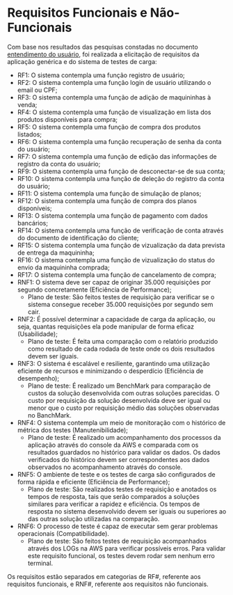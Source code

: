 # Requisitos Funcionais e Não-Funcionais

Com base nos resultados das pesquisas constadas no documento [entendimento do usuário](./entendimento_usuario.md), foi realizada a elicitação de requisitos da aplicação genérica e do sistema de testes de carga:


- RF1: O sistema contempla uma função registro de usuário;
- RF2: O sistema contempla uma função login de usuário utilizando o email ou CPF;
- RF3: O sistema contempla uma função de adição de maquininhas à venda;
- RF4: O sistema contempla uma função de visualização em lista dos produtos disponíveis para compra;
- RF5: O sistema contempla uma função de compra dos produtos listados;
- RF6: O sistema contempla uma função recuperação de senha da conta do usuário;
- RF7: O sistema contempla uma função de edição das informações de registro da conta do usuário;
- RF9: O sistema contempla uma função de desconectar-se de sua conta;
- RF10: O sistema contempla uma função de deleção do registro da conta do usuário;
- RF11: O sistema contempla uma função de simulação de planos;
- RF12: O sistema contempla uma função de compra dos planos disponíveis;
- RF13: O sistema contempla uma função de pagamento com dados bancários;
- RF14: O sistema contempla uma função de verificação de conta através do documento de identificação do cliente;
- RF15: O sistema contempla uma função de vizualização da data prevista de entrega da maquininha;
- RF16: O sistema contempla uma função de vizualização do status do envio da maquininha comprada;
- RF17: O sistema contempla uma função de cancelamento de compra;
- RNF1: O sistema deve ser capaz de originar 35.000 requisições por segundo concretamente (Eficiência de Performance);
  - Plano de teste: São feitos testes de requisição para verificar se o sistema consegue receber 35.000 requisições por segundo sem cair.
- RNF2: É possível determinar a capacidade de carga da aplicação, ou seja, quantas requisições ela pode manipular de forma eficaz (Usabilidade);
  - Plano de teste: É feita uma comparação com o relatório produzido como resultado de cada rodada de teste onde os dois resultados devem ser iguais.
- RNF3: O sistema é escalável e resiliente, garantindo uma utilização eficiente de recursos e minimizando o desperdício (Eficiência de desempenho);
  - Plano de teste: É realizado um BenchMark para comparação de custos da solução desenvolvida com outras soluções parecidas. O custo por requisição da solução desenvolvida deve ser igual ou menor que o custo por requisição médio das soluções observadas no BanchMark.
- RNF4: O sistema contempla um meio de monitoração com o histórico de métrica dos testes (Manutenibilidade);
  - Plano de teste: É realizado um acompanhamento dos processos da aplicação através do console da AWS e comparada com os resultados guardados no histórico para validar os dados. Os dados verificados do histórico devem ser correspondentes aos dados observados no acompanhamento através do console.
- RNF5: O ambiente de teste e os testes de carga são configurados de forma rápida e eficiente (Eficiência de Performance);
  - Plano de teste: São realizados testes de requisição e anotados os tempos de resposta, tais que serão comparados a soluções similares para verificar a rapidez e eficiência. Os tempos de resposta no sistema desenvolvido devem ser iguais ou superiores ao das outras solução utilizadas na comparação.
- RNF6: O processo de teste é capaz de executar sem gerar problemas operacionais (Compatibilidade).
  - Plano de teste: São feitos testes de requisição acompanhados através dos LOGs na AWS para verificar possíveis erros. Para validar este requisito funcional, os testes devem rodar sem nenhum erro terminal.

Os requisitos estão separados em categorias de RF#, referente aos requisitos funcionais, e RNF#, referente aos requisitos não funcionais.